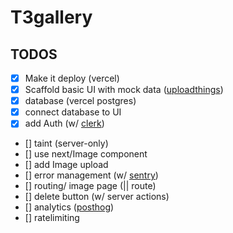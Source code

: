 # T3gallery

## TODOS

- [x] Make it deploy (vercel)
- [x] Scaffold basic UI with mock data ([uploadthings](https://uploadthing.com/))
- [x] database (vercel postgres)
- [x] connect database to UI
- [x] add Auth (w/ [clerk](https://clerk.com/))
- [] taint (server-only)
- [] use next/Image component
- [] add Image upload
- [] error management (w/ [sentry](https://sentry.io/))
- [] routing/ image page (|| route)
- [] delete button (w/ server actions)
- [] analytics ([posthog](https://posthog.com/))
- [] ratelimiting
